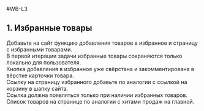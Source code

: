#WB-L3

## 1. Избранные товары

Добавьте на сайт функцию добавления товаров в избранное и страницу с избранными товарами. <br/>
В первой итерации задачи избранные товары сохраняются только локально для пользователя.<br/> 
Кнопка добавления в избранное уже свёрстана и закомментирована в вёрстке карточки товара. <br/>
Ссылку на страницу избранного добавьте по аналогии с ссылкой на корзину в шапку сайта.<br/>
Ссылка должна появляться только при наличии избранных товаров. Список товаров на странице по аналогии с хитами продаж на главной. <br/>

